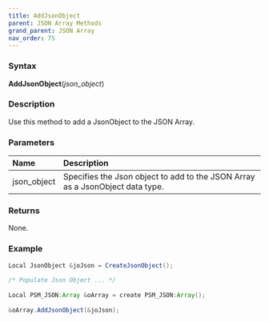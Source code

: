 ```yaml
---
title: AddJsonObject
parent: JSON Array Methods
grand_parent: JSON Array
nav_order: 75
---
```


### [](#header-3)Syntax

**AddJsonObject**(_json_object_)

### [](#header-3)Description

Use this method to add a JsonObject to the JSON Array.

### [](#header-3)Parameters

| Name           | Description                                                                    |
|:---------------|:-------------------------------------------------------------------------------|
| json_object    | Specifies the Json object to add to the JSON Array as a JsonObject data type.  |


### [](#header-3)Returns

None.

### [](#header-3)Example

```java
Local JsonObject &joJson = CreateJsonObject();
   
/* Populate Json Object ... */
   
Local PSM_JSON:Array &oArray = create PSM_JSON:Array();
   
&oArray.AddJsonObject(&joJson);
```
